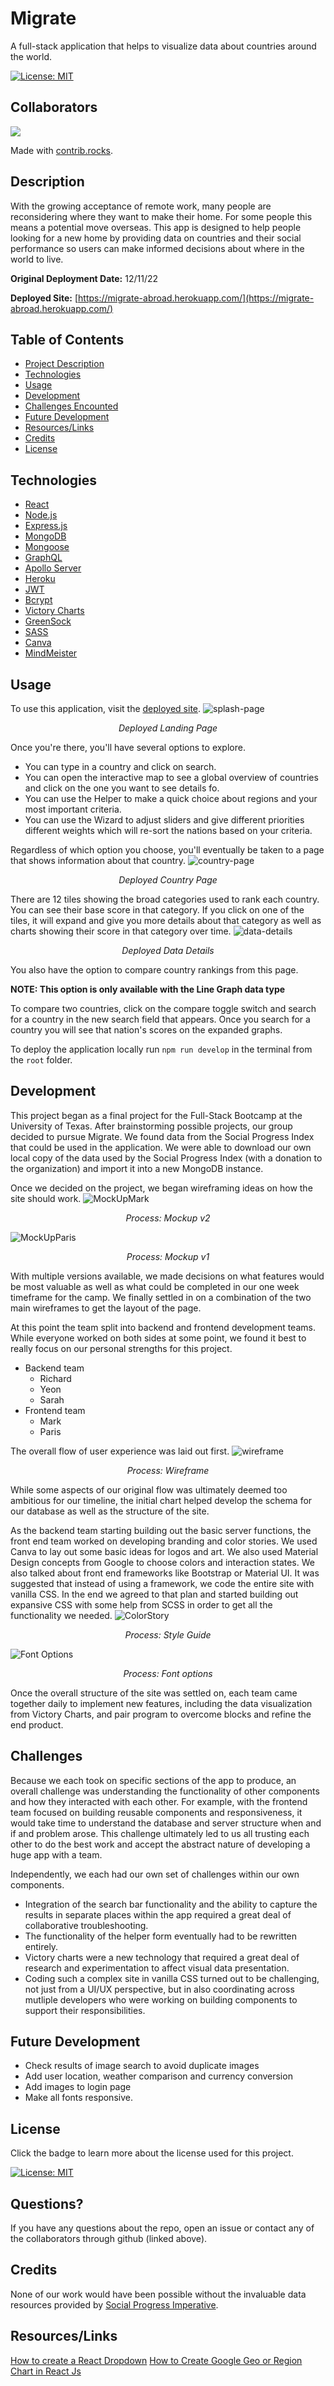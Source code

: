 # Migrate

A full-stack application that helps to visualize data about countries around the world.

[![License: MIT](https://img.shields.io/badge/License-MIT-yellow.svg)](https://opensource.org/licenses/MIT)

## Collaborators
<a href="https://github.com/richardjhong/migrate/graphs/contributors">
  <img src="https://contrib.rocks/image?repo=richardjhong/migrate" />
</a>

Made with [contrib.rocks](https://contrib.rocks).

## Description

With the growing acceptance of remote work, many people are reconsidering where they want to make their home. For some people this means a potential move overseas. This app is designed to help people looking for a new home by providing data on countries and their social performance so users can make informed decisions about where in the world to live. 

**Original Deployment Date:**  12/11/22 <br>
 
**Deployed Site:** [https://migrate-abroad.herokuapp.com/](https://migrate-abroad.herokuapp.com/) <br>


  ## Table of Contents
- [Project Description](#Description)
- [Technologies](#Technologies)
- [Usage](#Usage)
- [Development](#Development)
- [Challenges Encounted](#Challenges)
- [Future Development](#Future-Development)
- [Resources/Links](#Resources/Links)
- [Credits](#Credits)
- [License](#License)
  <br>
  

## Technologies
- [React](https://reactjs.org/)
- [Node.js](https://nodejs.org/en/)
- [Express.js](https://expressjs.com/)
- [MongoDB](https://www.mongodb.com/)
- [Mongoose](https://mongoosejs.com/)
- [GraphQL](https://graphql.org/)
- [Apollo Server](https://www.apollographql.com/docs/apollo-server/)
- [Heroku](https://www.heroku.com/)
- [JWT](https://jwt.io/)
- [Bcrypt](https://www.npmjs.com/package/bcrypt)
- [Victory Charts](https://formidable.com/open-source/victory/)
- [GreenSock](https://greensock.com/gsap/)
- [SASS](https://sass-lang.com/)
- [Canva](https://www.canva.com/)
- [MindMeister](https://www.mindmeister.com/)

 
## Usage 

To use this application, visit the [deployed site](https://migrate-abroad.herokuapp.com/). 
![splash-page](./assets/splash.png)
_<p align="center">Deployed Landing Page</p>_               

Once you're there, you'll have several options to explore.
- You can type in a country and click on search.
- You can open the interactive map to see a global overview of countries and click on the one you want to see details fo.
- You can use the Helper to make a quick choice about regions and your most important criteria.
- You can use the Wizard to adjust sliders and give different priorities different weights which will re-sort the nations based on your criteria.

Regardless of which option you choose, you'll eventually be taken to a page that shows information about that country. 
![country-page](./assets/singlecountry.png)
_<p align="center">Deployed Country Page</p>_
There are 12 tiles showing the broad categories used to rank each country. You can see their base score in that category. If you click on one of the tiles, it will expand and give you more details about that category as well as charts showing their score in that category over time.
![data-details](./assets/graph.png)
_<p align="center">Deployed Data Details</p>_
You also have the option to compare country rankings from this page. 

**NOTE: This option is only available with the Line Graph data type**

To compare two countries, click on the compare toggle switch and search for a country in the new search field that appears. Once you search for a country you will see that nation's scores on the expanded graphs.



To deploy the application locally run ``npm run develop`` in the terminal from the ``root`` folder.

## Development

This project began as a final project for the Full-Stack Bootcamp at the University of Texas. After brainstorming possible projects, our group decided to pursue Migrate. We found data from the Social Progress Index that could be used in the application. We were able to download our own local copy of the data used by the Social Progress Index (with a donation to the organization) and import it into a new MongoDB instance.

Once we decided on the project, we began wireframing ideas on how the site should work.
![MockUpMark](./assets/mockup-mark.png)
_<p align="center">Process: Mockup v2</p>_

![MockUpParis](./assets/mockup-paris.png)
_<p align="center">Process: Mockup v1</p>_

With multiple versions available, we made decisions on what features would be most valuable as well as what could be completed in our one week timeframe for the camp. We finally settled in on a combination of the two main wireframes to get the layout of the page.

At this point the team split into backend and frontend development teams. While everyone worked on both sides at some point, we found it best to really focus on our personal strengths for this project.

- Backend team
  - Richard
  - Yeon
  - Sarah
- Frontend team
  - Mark
  - Paris

The overall flow of user experience was laid out first.
![wireframe](./assets/wireframe.png)
_<p align="center">Process: Wireframe</p>_

While some aspects of our original flow was ultimately deemed too ambitious for our timeline, the initial chart helped develop the schema for our database as well as the structure of the site.

As the backend team starting building out the basic server functions, the front end team worked on developing branding and color stories. We used Canva to lay out some basic ideas for logos and art. We also used Material Design concepts from Google to choose colors and interaction states. We also talked about front end frameworks like Bootstrap or Material UI. It was suggested that instead of using a framework, we code the entire site with vanilla CSS. In the end we agreed to that plan and started building out expansive CSS with some help from SCSS in order to get all the functionality we needed.
![ColorStory](./assets/colorstory.png)
_<p align="center">Process: Style Guide </p>_

![Font Options](./assets/font_options.jpg)
_<p align="center">Process: Font options </p>_

Once the overall structure of the site was settled on, each team came together daily to implement new features, including the data visualization from Victory Charts, and pair program to overcome blocks and refine the end product.


## Challenges
Because we each took on specific sections of the app to produce, an overall challenge was understanding the functionality of other components and how they interacted with each other. For example, with the frontend team focused on building reusable components and responsiveness, it would take time to understand the database and server structure when and if and problem arose. This challenge ultimately led to us all trusting each other to do the best work and accept the abstract nature of developing a huge app with a team.

Independently, we each had our own set of challenges within our own components. 
- Integration of the search bar functionality and the ability to capture the results in separate places within the app required a great deal of collaborative troubleshooting.
- The functionality of the helper form eventually had to be rewritten entirely. 
- Victory charts were a new technology that required a great deal of research and experimentation to affect visual data presentation.
- Coding such a complex site in vanilla CSS turned out to be challenging, not just from a UI/UX perspective, but in also coordinating across mutliple developers who were working on building components to support their responsibilities.

## Future Development

- Check results of image search to avoid duplicate images
- Add user location, weather comparison and currency conversion
- Add images to login page
- Make all fonts responsive.

## License

Click the badge to learn more about the license used for this project.

[![License: MIT](https://img.shields.io/badge/License-MIT-yellow.svg)](https://opensource.org/licenses/MIT)




## Questions?

If you have any questions about the repo, open an issue or contact any of the collaborators through github (linked above).

## Credits

None of our work would have been possible without the invaluable data resources provided by [Social Progress Imperative](https://www.socialprogress.org/).



## Resources/Links 

[How to create a React Dropdown](https://www.robinwieruch.de/react-dropdown/)
[How to Create Google Geo or Region Chart in React Js](https://www.positronx.io/how-to-create-google-geo-or-region-chart-in-react-js/)

